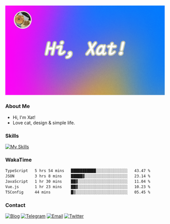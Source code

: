 ![Background](https://github.com/Xatloon/Xatloon/blob/main/Background.png?raw=true)

### About Me

- Hi, I'm Xat!
- Love cat, design & simple life.

### Skills

[![My Skills](https://skillicons.dev/icons?i=figma,rust,ts,react,nextjs,vue,vite,nuxtjs,astro,tailwind&perline=10)](https://skillicons.dev)

### WakaTime

<!--START_SECTION:waka-->

```txt
TypeScript   5 hrs 54 mins   ███████████░░░░░░░░░░░░░░   43.47 %
JSON         3 hrs 8 mins    █████▓░░░░░░░░░░░░░░░░░░░   23.14 %
JavaScript   1 hr 30 mins    ██▓░░░░░░░░░░░░░░░░░░░░░░   11.04 %
Vue.js       1 hr 23 mins    ██▓░░░░░░░░░░░░░░░░░░░░░░   10.23 %
TSConfig     44 mins         █▒░░░░░░░░░░░░░░░░░░░░░░░   05.45 %
```

<!--END_SECTION:waka-->

### Contact

[![Blog](https://img.shields.io/badge/Blog&#58;&#160;Xat-000000?style=for-the-badge&logo=About.me&logoColor=white)](https://xatloon.com)
[![Telegram](https://img.shields.io/badge/Telegram&#58;&#160;Xat-2CA5E0?style=for-the-badge&logo=telegram&logoColor=white)](https://t.me/Xatloon)
[![Email](https://img.shields.io/badge/Email&#58;&#160;i&#64;xatloon&#46;com-D14836?style=for-the-badge&logo=gmail&logoColor=white)](mailto:i@xatloon.com)
[![Twitter](https://img.shields.io/badge/X&#58;&#160;Xat-1DA1F2?style=for-the-badge&logo=x&logoColor=white)](https://x.com/Xatloon)
